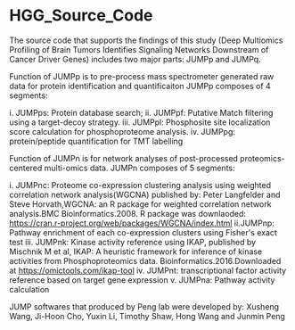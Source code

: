 # HGG_Source_Code
The source code that supports the findings of this study (Deep Multiomics Profiling of Brain Tumors Identifies Signaling Networks Downstream of Cancer Driver Genes) includes two major parts: JUMPp and JUMPq.

Function of JUMPp is to pre-process mass spectrometer generated raw data for protein identification and quantificaiton
JUMPp composes of 4 segments: 

i. JUMPps: Protein database search; 
ii. JUMPpf: Putative Match filtering using a target-decoy strategy.
iii. JUMPpl: Phosphosite site localization score calculation for phosphoproteome analysis. 
iv. JUMPpg: protein/peptide quantification for TMT labelling


Function of JUMPn is for network analyses of post-processed proteomics-centered multi-omics data.
JUMPn composes of 5 segments:

i. JUMPnc: Proteome co-expression clustering analysis using weighted correlation network analysis(WGCNA) published by: Peter Langfelder and Steve Horvath,WGCNA: an R package for weighted correlation network analysis.BMC Bioinformatics.2008.
R package was downlaoded: https://cran.r-project.org/web/packages/WGCNA/index.html
ii.JUMPnp: Pathway enrichment of each co-expression clusters using Fisher's exact test
iii. JUMPnk: Kinase activity reference using IKAP, published by Mischnik M et al, IKAP: A heuristic framework for inference of kinase activities from Phosphoproteomics data. Bioinformatics.2016.Downloaded at https://omictools.com/ikap-tool
iv. JUMPnt: transcriptional factor activity reference based on target gene expression
v. JUMPna: Pathway activity calculation

JUMP softwares that produced by Peng lab were developed by: Xusheng Wang, Ji-Hoon Cho, Yuxin Li, Timothy Shaw, Hong Wang and Junmin Peng  